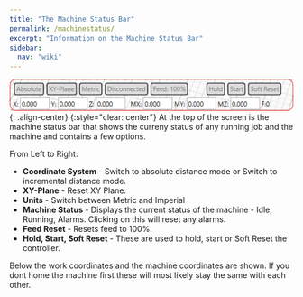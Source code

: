 ```yaml
---
title: "The Machine Status Bar"
permalink: /machinestatus/
excerpt: "Information on the Machine Status Bar"
sidebar:
  nav: "wiki"
---
```


![](/images/wiki/3rddgcs_machine_statusbar.png){: .align-center}
{:style="clear: center"}
At the top of the screen is the machine status bar that shows the curreny status of any running job and the machine and contains a few options.

From Left to Right:
* **Coordinate System** - Switch to absolute distance mode or Switch to incremental distance mode.
* **XY-Plane** - Reset XY Plane.
* **Units** - Switch between Metric and Imperial
* **Machine Status** - Displays the current status of the machine - Idle, Running, Alarms.  Clicking on this will reset any alarms.
* **Feed Reset** - Resets feed to 100%.
* **Hold, Start, Soft Reset** - These are used to hold, start or Soft Reset the controller.

Below the work coordinates and the machine coordinates are shown. If you dont home the machine first these will most likely stay the same with each other.